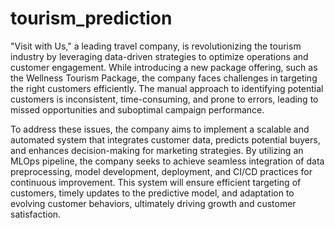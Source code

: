 # tourism_prediction

"Visit with Us," a leading travel company, is revolutionizing the tourism industry by leveraging data-driven strategies to optimize operations and customer engagement. While introducing a new package offering, such as the Wellness Tourism Package, the company faces challenges in targeting the right customers efficiently. The manual approach to identifying potential customers is inconsistent, time-consuming, and prone to errors, leading to missed opportunities and suboptimal campaign performance.

To address these issues, the company aims to implement a scalable and automated system that integrates customer data, predicts potential buyers, and enhances decision-making for marketing strategies. By utilizing an MLOps pipeline, the company seeks to achieve seamless integration of data preprocessing, model development, deployment, and CI/CD practices for continuous improvement. This system will ensure efficient targeting of customers, timely updates to the predictive model, and adaptation to evolving customer behaviors, ultimately driving growth and customer satisfaction.
